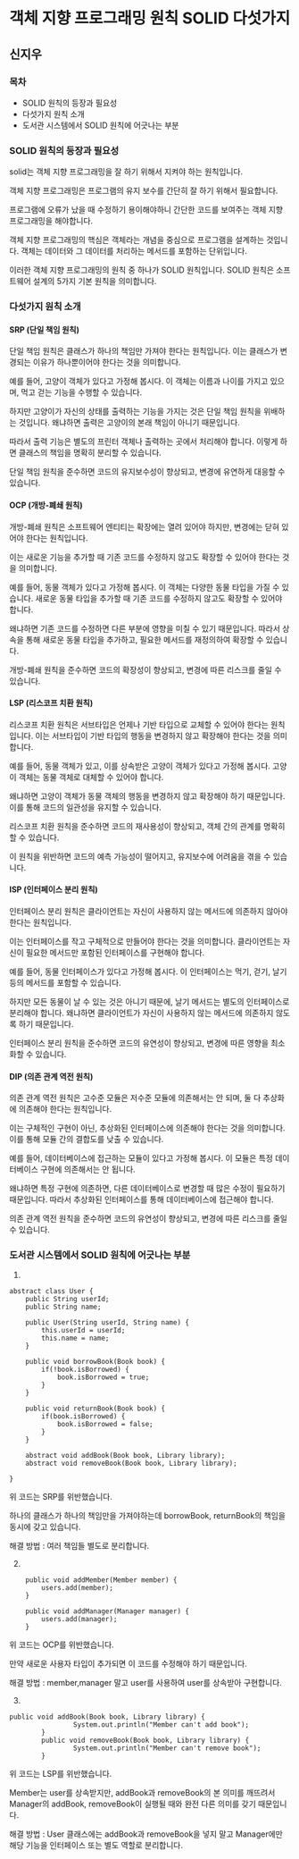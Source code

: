 # 객체 지향 프로그래밍 원칙 SOLID 다섯가지
## 신지우

### 목차
- SOLID 원칙의 등장과 필요성
- 다섯가지 원칙 소개
- 도서관 시스템에서 SOLID 원칙에 어긋나는 부분
### SOLID 원칙의 등장과 필요성
solid는 객체 지향 프로그래밍을 잘 하기 위해서 지켜야 하는 원칙입니다.

객체 지향 프로그래밍은 프로그램의 유지 보수를 간단히 잘 하기 위해서 필요합니다.

프로그램에 오류가 났을 때 수정하기 용이해야하니 간단한 코드를 보여주는 객체 지향 프로그래밍을 해야합니다.

객체 지향 프로그래밍의 핵심은 객체라는 개념을 중심으로 프로그램을 설계하는 것입니다. 객체는 데이터와 그 데이터를 처리하는 메서드를 포함하는 단위입니다.

이러한 객체 지향 프로그래밍의 원칙 중 하나가 SOLID 원칙입니다. SOLID 원칙은 소프트웨어 설계의 5가지 기본 원칙을 의미합니다.


### 다섯가지 원칙 소개

#### SRP (단일 책임 원칙)


단일 책임 원칙은 클래스가 하나의 책임만 가져야 한다는 원칙입니다. 이는 클래스가 변경되는 이유가 하나뿐이어야 한다는 것을 의미합니다.

예를 들어, 고양이 객체가 있다고 가정해 봅시다. 이 객체는 이름과 나이를 가지고 있으며, 먹고 걷는 기능을 수행할 수 있습니다.

하지만 고양이가 자신의 상태를 출력하는 기능을 가지는 것은 단일 책임 원칙을 위배하는 것입니다. 왜냐하면 출력은 고양이의 본래 책임이 아니기 때문입니다.

따라서 출력 기능은 별도의 프린터 객체나 출력하는 곳에서 처리해야 합니다. 이렇게 하면 클래스의 책임을 명확히 분리할 수 있습니다.

단일 책임 원칙을 준수하면 코드의 유지보수성이 향상되고, 변경에 유연하게 대응할 수 있습니다.


#### OCP (개방-폐쇄 원칙)

개방-폐쇄 원칙은 소프트웨어 엔티티는 확장에는 열려 있어야 하지만, 변경에는 닫혀 있어야 한다는 원칙입니다.

이는 새로운 기능을 추가할 때 기존 코드를 수정하지 않고도 확장할 수 있어야 한다는 것을 의미합니다.

예를 들어, 동물 객체가 있다고 가정해 봅시다. 이 객체는 다양한 동물 타입을 가질 수 있습니다. 새로운 동물 타입을 추가할 때 기존 코드를 수정하지 않고도 확장할 수 있어야 합니다.

왜냐하면 기존 코드를 수정하면 다른 부분에 영향을 미칠 수 있기 때문입니다. 따라서 상속을 통해 새로운 동물 타입을 추가하고, 필요한 메서드를 재정의하여 확장할 수 있습니다.

개방-폐쇄 원칙을 준수하면 코드의 확장성이 향상되고, 변경에 따른 리스크를 줄일 수 있습니다.

#### LSP (리스코프 치환 원칙)

리스코프 치환 원칙은 서브타입은 언제나 기반 타입으로 교체할 수 있어야 한다는 원칙입니다. 이는 서브타입이 기반 타입의 행동을 변경하지 않고 확장해야 한다는 것을 의미합니다.

예를 들어, 동물 객체가 있고, 이를 상속받은 고양이 객체가 있다고 가정해 봅시다. 고양이 객체는 동물 객체로 대체할 수 있어야 합니다.

왜냐하면 고양이 객체가 동물 객체의 행동을 변경하지 않고 확장해야 하기 때문입니다. 이를 통해 코드의 일관성을 유지할 수 있습니다.

리스코프 치환 원칙을 준수하면 코드의 재사용성이 향상되고, 객체 간의 관계를 명확히 할 수 있습니다.

이 원칙을 위반하면 코드의 예측 가능성이 떨어지고, 유지보수에 어려움을 겪을 수 있습니다.

#### ISP (인터페이스 분리 원칙)

인터페이스 분리 원칙은 클라이언트는 자신이 사용하지 않는 메서드에 의존하지 않아야 한다는 원칙입니다.

이는 인터페이스를 작고 구체적으로 만들어야 한다는 것을 의미합니다. 클라이언트는 자신이 필요한 메서드만 포함된 인터페이스를 구현해야 합니다.

예를 들어, 동물 인터페이스가 있다고 가정해 봅시다. 이 인터페이스는 먹기, 걷기, 날기 등의 메서드를 포함할 수 있습니다.

하지만 모든 동물이 날 수 있는 것은 아니기 때문에, 날기 메서드는 별도의 인터페이스로 분리해야 합니다. 왜냐하면 클라이언트가 자신이 사용하지 않는 메서드에 의존하지 않도록 하기 때문입니다.

인터페이스 분리 원칙을 준수하면 코드의 유연성이 향상되고, 변경에 따른 영향을 최소화할 수 있습니다.

#### DIP (의존 관계 역전 원칙)

의존 관계 역전 원칙은 고수준 모듈은 저수준 모듈에 의존해서는 안 되며, 둘 다 추상화에 의존해야 한다는 원칙입니다.

이는 구체적인 구현이 아닌, 추상화된 인터페이스에 의존해야 한다는 것을 의미합니다. 이를 통해 모듈 간의 결합도를 낮출 수 있습니다.

예를 들어, 데이터베이스에 접근하는 모듈이 있다고 가정해 봅시다. 이 모듈은 특정 데이터베이스 구현에 의존해서는 안 됩니다.

왜냐하면 특정 구현에 의존하면, 다른 데이터베이스로 변경할 때 많은 수정이 필요하기 때문입니다. 따라서 추상화된 인터페이스를 통해 데이터베이스에 접근해야 합니다.

의존 관계 역전 원칙을 준수하면 코드의 유연성이 향상되고, 변경에 따른 리스크를 줄일 수 있습니다.


### 도서관 시스템에서 SOLID 원칙에 어긋나는 부분

1.
```
abstract class User {
    public String userId;
    public String name;

    public User(String userId, String name) {
        this.userId = userId;
        this.name = name;
    }

    public void borrowBook(Book book) {
        if(!book.isBorrowed) {
            book.isBorrowed = true;
        }
    }

    public void returnBook(Book book) {
        if(book.isBorrowed) {
            book.isBorrowed = false;
        }
    }

	abstract void addBook(Book book, Library library);
	abstract void removeBook(Book book, Library library); 

}
```
위 코드는 SRP를 위반했습니다. 

하나의 클래스가 하나의 책임만을 가져야하는데 borrowBook, returnBook의 책임을 동시에 갖고 있습니다.

해결 방법 : 여러 책임들 별도로 분리합니다.



2.
```
    public void addMember(Member member) {
        users.add(member);
    }

    public void addManager(Manager manager) {
        users.add(manager);
    }
```
위 코드는 OCP를 위반했습니다.

만약 새로운 사용자 타입이 추가되면 이 코드를 수정해야 하기 때문입니다.

해결 방법 : member,manager 말고 user를 사용하여 user를 상속받아 구현합니다.



3.
```
public void addBook(Book book, Library library) {
				System.out.println("Member can't add book");
		}
		public void removeBook(Book book, Library library) {
				System.out.println("Member can't remove book");
		}
```
위 코드는 LSP를 위반했습니다.

Member는 user를 상속받지만, addBook과 removeBook의 본 의미를 깨뜨려서 Manager의 addBook, removeBook이 실행될 때와 완전 다른 의미를 갖기 때문입니다.

해결 방법 : User 클래스에는 addBook과 removeBook을 넣지 말고 Manager에만 해당 기능을 인터페이스 또는 별도 역할로 분리합니다.